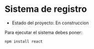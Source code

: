 <h1> Sistema de registro</h1>

- Estado del proyecto: En construccion

Para ejecutar el sistema debes poner:

```npm install react```
